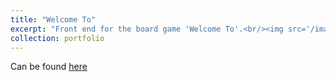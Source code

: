 ```yaml
---
title: "Welcome To"
excerpt: "Front end for the board game 'Welcome To'.<br/><img src='/images/welcometogamepreview.png'>"
collection: portfolio
---
```


Can be found [here](https://github.com/VVyv3rn/-Welcome-To-Game)
